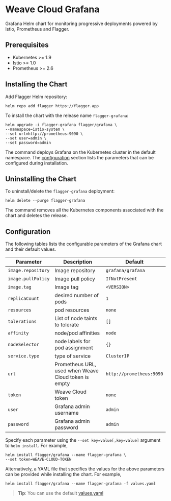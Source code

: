 # Weave Cloud Grafana

Grafana Helm chart for monitoring progressive deployments powered by Istio, Prometheus and Flagger.

## Prerequisites

* Kubernetes >= 1.9
* Istio >= 1.0
* Prometheus >= 2.6

## Installing the Chart

Add Flagger Helm repository:

```console
helm repo add flagger https://flagger.app
```

To install the chart with the release name `flagger-grafana`:

```console
helm upgrade -i flagger-grafana flagger/grafana \
--namespace=istio-system \
--set url=http://prometheus:9090 \
--set user=admin \
--set password=admin
```

The command deploys Grafana on the Kubernetes cluster in the default namespace.
The [configuration](#configuration) section lists the parameters that can be configured during installation.

## Uninstalling the Chart

To uninstall/delete the `flagger-grafana` deployment:

```console
helm delete --purge flagger-grafana
```

The command removes all the Kubernetes components associated with the chart and deletes the release.

## Configuration

The following tables lists the configurable parameters of the Grafana chart and their default values.

Parameter | Description | Default
--- | --- | ---
`image.repository` | Image repository | `grafana/grafana`
`image.pullPolicy` | Image pull policy | `IfNotPresent`
`image.tag` | Image tag | `<VERSION>`
`replicaCount` | desired number of pods | `1`
`resources` | pod resources | `none`
`tolerations` | List of node taints to tolerate | `[]`
`affinity` | node/pod affinities | `node`
`nodeSelector` | node labels for pod assignment | `{}`
`service.type` | type of service | `ClusterIP`
`url` | Prometheus URL, used when Weave Cloud token is empty | `http://prometheus:9090`
`token` | Weave Cloud token | `none`
`user` | Grafana admin username | `admin`
`password` | Grafana admin password | `admin`

Specify each parameter using the `--set key=value[,key=value]` argument to `helm install`. For example,

```console
helm install flagger/grafana --name flagger-grafana \
--set token=WEAVE-CLOUD-TOKEN
```

Alternatively, a YAML file that specifies the values for the above parameters can be provided while installing the chart. For example,

```console
helm install flagger/grafana --name flagger-grafana -f values.yaml
```

> **Tip**: You can use the default [values.yaml](values.yaml)
```

